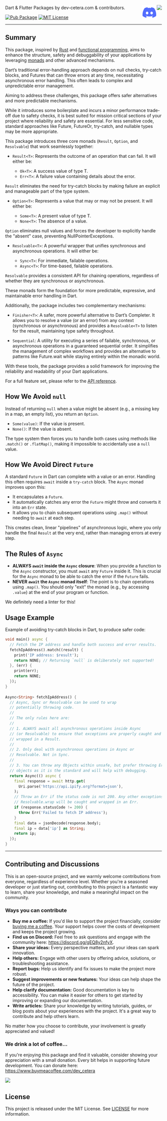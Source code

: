 <a href="https://www.buymeacoffee.com/dev_cetera" target="_blank"><img align="right" src="https://cdn.buymeacoffee.com/buttons/default-orange.png" height="48"></a>
<a href="https://discord.gg/gEQ8y2nfyX" target="_blank"><img align="right" src="https://raw.githubusercontent.com/dev-cetera/resources/refs/heads/main/assets/discord_icon/discord_icon.svg" height="48"></a>

Dart & Flutter Packages by dev-cetera.com & contributors.

[![Pub Package](https://img.shields.io/pub/v/df_safer_dart.svg)](https://pub.dev/packages/df_safer_dart)
[![MIT License](https://img.shields.io/badge/License-MIT-blue.svg)](https://raw.githubusercontent.com/dev-cetera/df_safer_dart/main/LICENSE)

---

## Summary

This package, inspired by [Rust](<https://en.wikipedia.org/wiki/Rust_(programming_language)>) and [functional programming](https://en.wikipedia.org/wiki/Functional_programming), aims to enhance the structure, safety and debuggability of your applications by leveraging [monads](<https://en.wikipedia.org/wiki/Monad_(functional_programming)>) and other advanced mechanisms.

Dart’s traditional error-handling approach depends on null checks, try-catch blocks, and Futures that can throw errors at any time, necessitating asynchronous error handling. This often leads to complex and unpredictable error management.

Aiming to address these challenges, this package offers safer alternatives and more predictable mechanisms.

While it introduces some boilerplate and incurs a minor performance trade-off due to safety checks, it is best suited for mission critical sections of your project where reliability and safety are essential. For less sensitive code, standard approaches like Future, FutureOr, try-catch, and nullable types may be more appropriate.

This package introduces three core monads (`Result`, `Option`, and `Resolvable`) that work seamlessly together:

- `Result<T>`: Represents the outcome of an operation that can fail. It will either be:

  - `Ok<T>`: A success value of type T.
  - `Err<T>`: A failure value containing details about the error.

`Result` eliminates the need for try-catch blocks by making failure an explicit and manageable part of the type system.

- `Option<T>`: Represents a value that may or may not be present. It will either be:

  - `Some<T>`: A present value of type T.
  - `None<T>`: The absence of a value.

`Option` eliminates null values and forces the developer to explicitly handle the "absent" case, preventing NullPointerExceptions.

- `Resolvable<T>`: A powerful wrapper that unifies synchronous and asynchronous operations. It will either be:

  - `Sync<T>`: For immediate, failable operations.
  - `Async<T>`: For time-based, failable operations.

`Resolvable` provides a consistent API for chaining operations, regardless of whether they are synchronous or asynchronous.

These monads form the foundation for more predictable, expressive, and maintainable error handling in Dart.

Additionally, the package includes two complementary mechanisms:

- `Finisher<T>`: A safer, more powerful alternative to Dart’s Completer. It allows you to resolve a value (or an error) from any context (synchronous or asynchronous) and provides a `Resolvable<T>` to listen for the result, maintaining type safety throughout.

- `Sequential`: A utility for executing a series of failable, synchronous, or asynchronous operations in a guaranteed sequential order. It simplifies the management of complex workflows and provides an alternative to patterns like Future.wait while staying entirely within the monadic world.

With these tools, the package provides a solid framework for improving the reliability and readability of your Dart applications.

For a full feature set, please refer to the [API reference](https://pub.dev/documentation/df_safer_dart/).

## How We Avoid `null`

Instead of returning `null` when a value might be absent (e.g., a missing key in a map, an empty list), you return an `Option`.

- `Some(value)`: If the value is present.
- `None()`: If the value is absent.

The type system then forces you to handle both cases using methods like `.match()` or `.flatMap()`, making it impossible to accidentally use a `null` value.

## How We Avoid Direct `Future`

A standard `Future` in Dart can complete with a value or an error. Handling this often requires `await` inside a `try-catch` block. The `Async` monad improves upon this:

- It encapsulates a `Future`.
- It automatically catches any error the `Future` might throw and converts it into an `Err` state.
- It allows you to chain subsequent operations using `.map()` without needing to `await` at each step.

This creates clean, linear "pipelines" of asynchronous logic, where you only handle the final `Result` at the very end, rather than managing errors at every step.

## The Rules of `Async`

- **ALWAYS `await` inside the `Async` closure**: When you provide a function to the `Async` constructor, you must `await` any `Future` inside it. This is crucial for the `Async` monad to be able to catch the error if the `Future` fails.
- **NEVER `await` the `Async` monad itself**: The point is to chain operations using `.map()`. You should only "exit" the monad (e.g., by accessing `.value`) at the end of your program or function.

We definitely need a linter for this!

## Usage Example

Example of avoiding try-catch blocks in Dart, to produce safer code:

```dart
void main() async {
  // Fetch the IP address and handle both success and error results.
  fetchIpAddress().match((result) {
    print('IP address: $result');
    return NONE; // Returning `null` is deliberately not supported!
  }, (err) {
    print(err);
    return NONE;
  });
}

Async<String> fetchIpAddress() {
  // Async, Sync or Resolvable can be used to wrap
  // potentially throwing code.
  //
  // The only rules here are:
  //
  // 1. ALWAYS await all asynchronous operations inside Async
  // (or Resolvable) to ensure that exceptions are properly caught and
  // wrapped in a Result.
  //
  // 2. Only deal with asynchronous operations in Async or
  // Resolvable. Not in Sync.
  //
  // 3. You can throw any Objects within unsafe, but prefer throwing Err
  // objects as it is the standard and will help with debugging.
  return Async(() async {
    final response = await http.get(
      Uri.parse('https://api.ipify.org?format=json'),
    );
    // Throw an Err if the status code is not 200. Any other exceptions within
    // Resolvable.wrap will be caught and wrapped in an Err.
    if (response.statusCode != 200) {
      throw Err('Failed to fetch IP address');
    }
    final data = jsonDecode(response.body);
    final ip = data['ip'] as String;
    return ip;
  });
}
```

---

## Contributing and Discussions

This is an open-source project, and we warmly welcome contributions from everyone, regardless of experience level. Whether you're a seasoned developer or just starting out, contributing to this project is a fantastic way to learn, share your knowledge, and make a meaningful impact on the community.

### Ways you can contribute

- **Buy me a coffee:** If you'd like to support the project financially, consider [buying me a coffee](https://www.buymeacoffee.com/dev_cetera). Your support helps cover the costs of development and keeps the project growing.
- **Find us on Discord:** Feel free to ask questions and engage with the community here: https://discord.gg/gEQ8y2nfyX.
- **Share your ideas:** Every perspective matters, and your ideas can spark innovation.
- **Help others:** Engage with other users by offering advice, solutions, or troubleshooting assistance.
- **Report bugs:** Help us identify and fix issues to make the project more robust.
- **Suggest improvements or new features:** Your ideas can help shape the future of the project.
- **Help clarify documentation:** Good documentation is key to accessibility. You can make it easier for others to get started by improving or expanding our documentation.
- **Write articles:** Share your knowledge by writing tutorials, guides, or blog posts about your experiences with the project. It's a great way to contribute and help others learn.

No matter how you choose to contribute, your involvement is greatly appreciated and valued!

### We drink a lot of coffee...

If you're enjoying this package and find it valuable, consider showing your appreciation with a small donation. Every bit helps in supporting future development. You can donate here: https://www.buymeacoffee.com/dev_cetera

<a href="https://www.buymeacoffee.com/dev_cetera" target="_blank"><img src="https://cdn.buymeacoffee.com/buttons/default-orange.png" height="40"></a>

## License

This project is released under the MIT License. See [LICENSE](https://raw.githubusercontent.com/dev-cetera/df_safer_dart/main/LICENSE) for more information.
